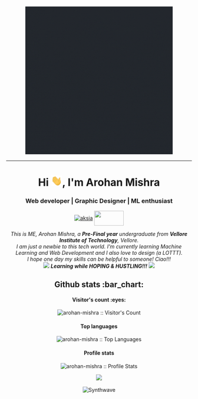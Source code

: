 <!--
**arohan-mishra/arohan-mishra** is a ✨ _special_ ✨ repository because its `README.md` (this file) appears on your GitHub profile.

Here are some ideas to get you started: -->

<p align="center">
  <img src="https://github.com/arohan-mishra/arohan-mishra/blob/main/img/hello-avatar.gif" height="400"/>
</p>
<hr>
<h1 align="center">Hi <img src="https://raw.githubusercontent.com/ABSphreak/ABSphreak/master/gifs/Hi.gif" width="30px">, I'm Arohan Mishra</h1>
<h3 align="center">Web developer | Graphic Designer | ML enthusiast</h3>
<p align="center">
<a href="https://www.linkedin.com/in/arohan-mishra-8b60111b3/" target="blank">
  <img align="center" src="https://cdn-icons-png.flaticon.com/512/174/174857.png" alt="aksia" height="40" width="40" /></a>
 <a href = "mailto: arohanmishra925@gmail.com"><img align="center" src="https://logos-world.net/wp-content/uploads/2020/11/Gmail-Logo.png" height="40" width="80" /></a>
</p>
</p>

<p align="center">
  <em>
    This is ME, Arohan Mishra, a <b>Pre-Final year</b> undergraduate from <b>Vellore Institute of Technology</b>, Vellore</a>. <br>
    I am just a newbie to this tech world. I'm currently learning Machine Learning and Web Development and I also love to design (a LOTTT). <br>
  I hope one day my skills can be helpful to someone! Ciao!!!
  </em> 
  <br>
  <img src="https://media.giphy.com/media/VgCDAzcKvsR6OM0uWg/giphy.gif" width="50" /> <b><i>Learning while HOPING & HUSTLING!!!</i></b> <img src="https://media.giphy.com/media/7j2hfyeVcDtf2/giphy.gif" width="50" />
</p>


<h2 align="center">Github stats :bar_chart:</h2>
<h4 align="center">Visitor's count :eyes:</h4>
<p align="center"><img src="https://profile-counter.glitch.me/{arohan-mishra}/count.svg" alt="arohan-mishra :: Visitor's Count" /></p>
<h4 align="center">Top languages </h4>
<p align="center"><img src="https://github-readme-stats.vercel.app/api/top-langs/?username=arohan-mishra&langs_count=10&theme=tokyonight&layout=compact" alt="arohan-mishra :: Top Languages" /></p>
<h4 align="center">Profile stats </h4>
<p align="center"><img src="https://github-readme-stats.vercel.app/api?username=arohan-mishra&show_icons=true&theme=synthwave" alt="arohan-mishra :: Profile Stats" /></p>
<p align="center"><img src="https://github-readme-streak-stats.herokuapp.com?user=arohan-mishra&theme=synthwave"></p>
<p align="center"><img src="https://c.tenor.com/GiO4XNKti44AAAAd/retrowave-synthwave.gif" alt="Synthwave" height="300" width="500"></p>

